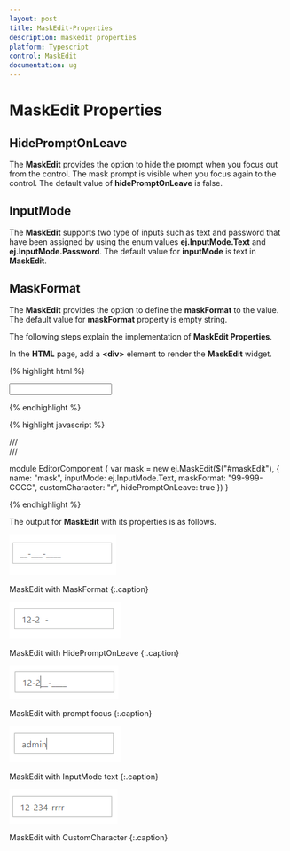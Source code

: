 ```yaml
---
layout: post
title: MaskEdit-Properties
description: maskedit properties
platform: Typescript
control: MaskEdit
documentation: ug
---
```


# MaskEdit Properties

## HidePromptOnLeave

The **MaskEdit** provides the option to hide the prompt when you focus out from the control. The mask prompt is visible when you focus again to the control. The default value of **hidePromptOnLeave** is false.

## InputMode

The **MaskEdit** supports two type of inputs such as text and password that have been assigned by using the enum values **ej.InputMode.Text** and **ej.InputMode.Password**. The default value for **inputMode** is text in **MaskEdit**.

## MaskFormat

The **MaskEdit** provides the option to define the **maskFormat** to the value. The default value for **maskFormat** property is empty string.

The following steps explain the implementation of **MaskEdit Properties**.

In the **HTML** page, add a **&lt;div&gt;** element to render the **MaskEdit** widget. 

{% highlight html %}

<input id="maskEdit" type="text" />
	
{% endhighlight %}

{% highlight javascript %}

/// <reference path="jquery.d.ts" />  
/// <reference path="ej.web.all.d.ts" />

module EditorComponent {
    var mask = new ej.MaskEdit($("#maskEdit"), {
            name: "mask",
            inputMode: ej.InputMode.Text,
            maskFormat: "99-999-CCCC",
            customCharacter: "r",
            hidePromptOnLeave: true
        })
}

{% endhighlight %}


The output for **MaskEdit** with its properties is as follows.

![](MaskEdit-Properties_images/MaskEdit-Properties_img1.png)

MaskEdit with MaskFormat
{:.caption}

![](MaskEdit-Properties_images/MaskEdit-Properties_img2.png)

MaskEdit with HidePromptOnLeave
{:.caption}

![](MaskEdit-Properties_images/MaskEdit-Properties_img3.png)

MaskEdit with prompt focus
{:.caption}

![](MaskEdit-Properties_images/MaskEdit-Properties_img4.png)

MaskEdit with InputMode text
{:.caption}

![](MaskEdit-Properties_images/MaskEdit-Properties_img5.png)

MaskEdit with CustomCharacter
{:.caption}
